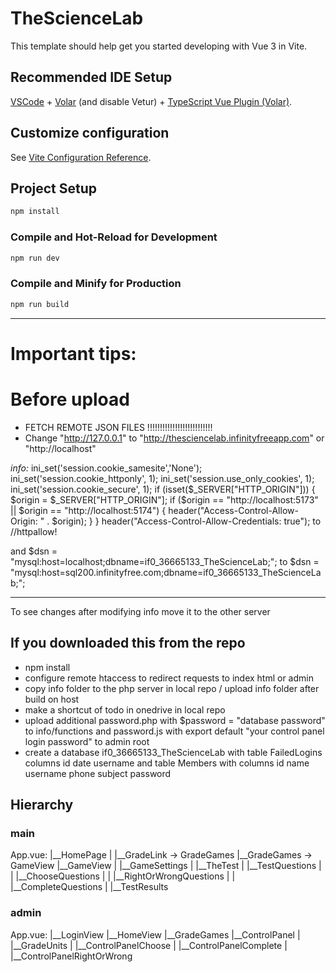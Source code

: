# TheScienceLab

This template should help get you started developing with Vue 3 in Vite.

## Recommended IDE Setup

[VSCode](https://code.visualstudio.com/) + [Volar](https://marketplace.visualstudio.com/items?itemName=Vue.volar) (and disable Vetur) + [TypeScript Vue Plugin (Volar)](https://marketplace.visualstudio.com/items?itemName=Vue.vscode-typescript-vue-plugin).

## Customize configuration

See [Vite Configuration Reference](https://vitejs.dev/config/).

## Project Setup

```sh
npm install
```

### Compile and Hot-Reload for Development

```sh
npm run dev
```

### Compile and Minify for Production

```sh
npm run build
```
------------------------------
# Important tips:

# Before upload

* FETCH REMOTE JSON FILES !!!!!!!!!!!!!!!!!!!!!!!!!!
* Change "http://127.0.0.1" to "http://thesciencelab.infinityfreeapp.com" or "http://localhost"

*info:*
ini_set('session.cookie_samesite','None');
ini_set('session.cookie_httponly', 1);
ini_set('session.use_only_cookies', 1);
ini_set('session.cookie_secure', 1);
if (isset($_SERVER["HTTP_ORIGIN"])) {
    $origin = $_SERVER["HTTP_ORIGIN"];
    if ($origin == "http://localhost:5173" || $origin == "http://localhost:5174") {
        header("Access-Control-Allow-Origin: " . $origin);
    }
}
header("Access-Control-Allow-Credentials: true");
to
//httpallow!

and
    $dsn = "mysql:host=localhost;dbname=if0_36665133_TheScienceLab;";
to
    $dsn = "mysql:host=sql200.infinityfree.com;dbname=if0_36665133_TheScienceLab;";

-----------------------------------------

To see changes after modifying info move it to the other server
## If you downloaded this from the repo

* npm install
* configure remote htaccess to redirect requests to index html or admin
* copy info folder to the php server in local repo / upload info folder after build on host
* make a shortcut of todo in onedrive in local repo
* upload additional password.php with $password = "database password" to info/functions and password.js with export default "your control panel login password" to admin root
* create a database if0_36665133_TheScienceLab with table FailedLogins columns id date username and table Members with columns id name username phone subject password

## Hierarchy
### main
App.vue:
|__HomePage
|   |__GradeLink -> GradeGames
|__GradeGames -> GameView
|__GameView
|   |__GameSettings
|   |__TheTest
|      |__TestQuestions
|      |   |__ChooseQuestions
|      |   |__RightOrWrongQuestions
|      |   |__CompleteQuestions
|      |__TestResults
### admin
App.vue:
|__LoginView
|__HomeView
|__GradeGames
|__ControlPanel
|   |__GradeUnits
|   |__ControlPanelChoose
|   |__ControlPanelComplete
|   |__ControlPanelRightOrWrong
